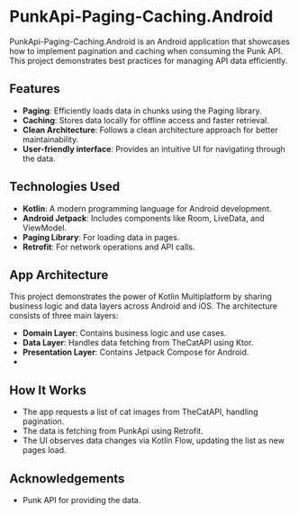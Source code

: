 # PunkApi-Paging-Caching.Android

PunkApi-Paging-Caching.Android is an Android application that showcases how to implement pagination and caching when consuming the Punk API. This project demonstrates best practices for managing API data efficiently.

## Features

- **Paging**: Efficiently loads data in chunks using the Paging library.
- **Caching**: Stores data locally for offline access and faster retrieval.
- **Clean Architecture**: Follows a clean architecture approach for better maintainability.
- **User-friendly interface**: Provides an intuitive UI for navigating through the data.

## Technologies Used

- **Kotlin**: A modern programming language for Android development.
- **Android Jetpack**: Includes components like Room, LiveData, and ViewModel.
- **Paging Library**: For loading data in pages.
- **Retrofit**: For network operations and API calls.

## App Architecture

This project demonstrates the power of Kotlin Multiplatform by sharing business logic and data layers across Android and iOS. The architecture consists of three main layers:

- **Domain Layer**: Contains business logic and use cases.
- **Data Layer**: Handles data fetching from TheCatAPI using Ktor.
- **Presentation Layer**: Contains Jetpack Compose for Android.
- 
## How It Works
- The app requests a list of cat images from TheCatAPI, handling pagination.
- The data is fetching from PunkApi using Retrofit.
- The UI observes data changes via Kotlin Flow, updating the list as new pages load.


## Acknowledgements
- Punk API for providing the data.
